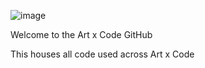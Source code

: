 ![image](https://github.com/user-attachments/assets/95567ee1-ac4c-43bf-b459-49b1fdd40b4e)

Welcome to the Art x Code GitHub

This houses all code used across Art x Code
